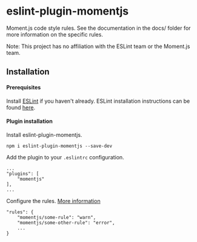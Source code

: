 # eslint-plugin-momentjs

Moment.js code style rules. See the documentation in the docs/ folder for more information on the specific rules.

Note: This project has no affiliation with the ESLint team or the Moment.js team.

## Installation

#### Prerequisites

Install [ESLint](http://eslint.org/) if you haven't already. ESLint installation instructions can be found [here](https://eslint.org/docs/user-guide/getting-started).

#### Plugin installation

Install eslint-plugin-momentjs.

    npm i eslint-plugin-momentjs --save-dev

Add the plugin to your `.eslintrc` configuration.

    ...
    "plugins": [
        "momentjs"
    ],
    ...
    
Configure the rules. [More information](https://eslint.org/docs/user-guide/configuring#configuring-rules)

    "rules": {
        "momentjs/some-rule": "warn",
        "momentjs/some-other-rule": "error",
        ...
    }
    